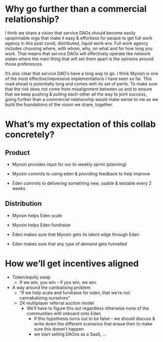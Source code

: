 # Why go further than a commercial relationship?

I think we share a vision that service DAOs should become easily upspinnable orgs that make it easy & effortless for people to get full work agency in this post covid, distributed, liquid work-era. Full work agency includes choosing where, with whom, why, on what and for how long you work. That means that service DAOs will effectively operate like network states where the main thing that will set them apart is the opinions around those preferences.

It’s also clear that service DAO’s have a long way to go. I think Myosin is one of the most effective/impressive implementations I have seen so far. This road ahead is potentially long and comes with its set of perils. To make sure that the risk does not come from misalignment between us and to ensure that we keep pushing & pulling each-other all the way to joint success, going further than a commercial relationship would make sense to me as we build the foundations of the vision we share, together.

# What’s my expectation of this collab concretely?

## Product

- Myosin provides input for our bi-weekly sprint (planning)
- Myosin commits to using eden & providing feedback to help improve

  

- Eden commits to delivering something new, usable & testable every 2 weeks

## Distribution

- Myosin helps Eden scale
- Myosin helps Eden fundraise

  

- Eden makes sure that Myosin gets its talent edge through Eden
- Eden makes sure that any type of demand gets funnelled

# How we’ll get incentives aligned

- Token/equity swap
    - If we win, you win - if you win, we win.
- A way around the canibalising problem
    - “if we help scale and fundraise for eden, that we're not cannabalizing ourselves”
    - ZK multiplayer referral auction model
        - We’ll have to figure this out regardless otherwise none of the communities willl onboard onto Eden
            - If this hypothesis turns out to be false - we should discuss & write down the different scenarios that ensue then to make sure this doesn’t happen
            - we start selling DAOos as a SaaS, …